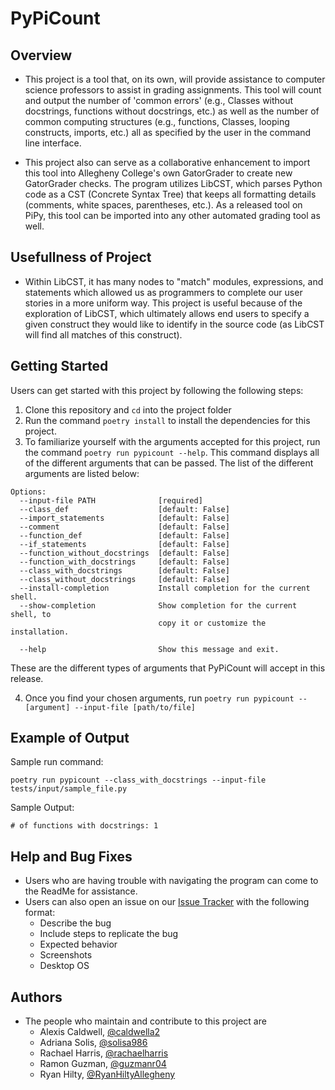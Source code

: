 # PyPiCount

## Overview

- This project is a tool that, on its own, will provide assistance to
computer science professors to assist in grading assignments.
This tool will count and output the number of 'common errors'
(e.g., Classes without docstrings, functions without docstrings, etc.)
as well as the number of common computing structures (e.g.,
functions, Classes, looping constructs, imports, etc.)
all as specified by the user in the command line interface.

- This project also can serve as a collaborative enhancement
to import this tool into Allegheny College's
own GatorGrader to create new GatorGrader checks.
The program utilizes LibCST, which parses Python
code as a CST (Concrete Syntax Tree)
that keeps all formatting details (comments,
white spaces, parentheses, etc.).
As a released tool on PiPy, this tool can be imported into
any other automated grading tool as well.

## Usefullness of Project

- Within LibCST, it has many nodes to "match" modules, expressions, and
statements which allowed us as programmers to complete our user stories in a
more uniform way. This project is useful because of the exploration of LibCST,
which ultimately allows end users to specify a given construct they would like
to identify in the source code (as LibCST will find all matches of this construct).

## Getting Started

Users can get started with this project by following the following steps:

1. Clone this repository and `cd` into the project folder
2. Run the command ```poetry install``` to install the dependencies for this project.
3. To familiarize yourself with the arguments accepted for this project, run the
command ```poetry run pypicount --help```. This command displays all of the
different arguments that can be passed. The list of the different arguments
are listed below:

```
Options:
  --input-file PATH              [required]
  --class_def                    [default: False]
  --import_statements            [default: False]
  --comment                      [default: False]
  --function_def                 [default: False]
  --if_statements                [default: False]
  --function_without_docstrings  [default: False]
  --function_with_docstrings     [default: False]
  --class_with_docstrings        [default: False]
  --class_without_docstrings     [default: False]
  --install-completion           Install completion for the current shell.
  --show-completion              Show completion for the current shell, to
                                 copy it or customize the installation.

  --help                         Show this message and exit.

```
These are the different types of arguments that PyPiCount will accept in this release.

4. Once you find your chosen arguments, run ```poetry run pypicount --[argument] --input-file [path/to/file]```

## Example of Output

Sample run command:

```
poetry run pypicount --class_with_docstrings --input-file tests/input/sample_file.py
```

Sample Output:

```
# of functions with docstrings: 1
```

## Help and Bug Fixes

- Users who are having trouble with navigating the program can come to the ReadMe
for assistance.
- Users can also open an issue on our [Issue Tracker](https://github.com/cmpsc-481-s22-m1/PyCount/issues)
with the following format:
  - Describe the bug
  - Include steps to replicate the bug
  - Expected behavior
  - Screenshots
  - Desktop OS

## Authors

- The people who maintain and contribute to this project are
  - Alexis Caldwell, [@caldwella2](https://github.com/caldwella2)
  - Adriana Solis, [@solisa986](https://github.com/solisa986)
  - Rachael Harris, [@rachaelharris](https://github.com/rachaelharris)
  - Ramon Guzman, [@guzmanr04](https://github.com/guzmanr04)
  - Ryan Hilty, [@RyanHiltyAllegheny](https://github.com/RyanHiltyAllegheny)
